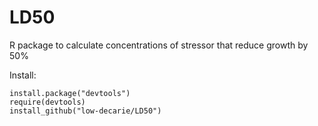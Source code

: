 # LD50
R package to calculate concentrations of stressor that reduce growth by 50%

Install:
```
install.package("devtools")
require(devtools)
install_github("low-decarie/LD50")

```
